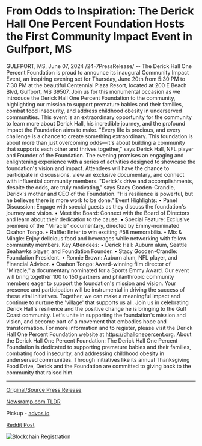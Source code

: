 # From Odds to Inspiration: The Derick Hall One Percent Foundation Hosts the First Community Impact Event in Gulfport, MS

GULFPORT, MS, June 07, 2024 /24-7PressRelease/ -- The Derick Hall One Percent Foundation is proud to announce its inaugural Community Impact Event, an inspiring evening set for Thursday, June 20th from 5:30 PM to 7:30 PM at the beautiful Centennial Plaza Resort, located at 200 E Beach Blvd, Gulfport, MS 39507.  Join us for this monumental occasion as we introduce the Derick Hall One Percent Foundation to the community, highlighting our mission to support premature babies and their families, combat food insecurity, and address childhood obesity in underserved communities. This event is an extraordinary opportunity for the community to learn more about Derick Hall, his incredible journey, and the profound impact the Foundation aims to make.  "Every life is precious, and every challenge is a chance to create something extraordinary. This foundation is about more than just overcoming odds—it's about building a community that supports each other and thrives together," says Derick Hall, NFL player and Founder of the Foundation.  The evening promises an engaging and enlightening experience with a series of activities designed to showcase the foundation's vision and impact. Attendees will have the chance to participate in discussions, view an exclusive documentary, and connect with influential community members.  "Derick's drive and accomplishments, despite the odds, are truly motivating," says Stacy Gooden-Crandle, Derick's mother and CEO of the Foundation. "His resilience is powerful, but he believes there is more work to be done."  Event Highlights: •	Panel Discussion: Engage with special guests as they discuss the foundation's journey and vision. •	Meet the Board: Connect with the Board of Directors and learn about their dedication to the cause. •	Special Feature: Exclusive premiere of the "Miracle" documentary, directed by Emmy-nominated Osahon Tongo. •	Raffle: Enter to win exciting #58 memorabilia. •	Mix & Mingle: Enjoy delicious food and beverages while networking with fellow community members.  Key Attendees: •	Derick Hall: Auburn alum, Seattle Seahawks player, and Foundation Founder. •	Stacy Gooden-Crandle: Foundation President. •	Ronnie Brown: Auburn alum, NFL player, and Financial Advisor. •	Osahon Tongo: Award-winning film director of "Miracle," a documentary nominated for a Sports Emmy Award.  Our event will bring together 100 to 150 partners and philanthropic community members eager to support the foundation's mission and vision. Your presence and participation will be instrumental in driving the success of these vital initiatives. Together, we can make a meaningful impact and continue to nurture the 'village' that supports us all.  Join us in celebrating Derick Hall's resilience and the positive change he is bringing to the Gulf Coast community. Let's unite in supporting the foundation's mission and vision, and become part of a movement that embodies hope and transformation.  For more information and to register, please visit the Derick Hall One Percent Foundation website at https://dhallonepercent.org.  About the Derick Hall One Percent Foundation: The Derick Hall One Percent Foundation is dedicated to supporting premature babies and their families, combating food insecurity, and addressing childhood obesity in underserved communities. Through initiatives like its annual Thanksgiving Food Drive, Derick and the Foundation are committed to giving back to the community that raised him. 

---

[Original/Source Press Release](https://www.24-7pressrelease.com/press-release/511504/from-odds-to-inspiration-the-derick-hall-one-percent-foundation-hosts-the-first-community-impact-event-in-gulfport-ms)
                    

[Newsramp.com TLDR](https://newsramp.com/curated-news/derick-hall-one-percent-foundation-hosts-inaugural-community-impact-event/1e2e82605419b5992083d27fb86d8d60) 


Pickup - [advos.io](https://advos.io/en/derick-hall-one-percent-foundation-to-host-inaugural-community-impact-event-in-gulfport-ms/20243918)
 



[Reddit Post](https://www.reddit.com/r/newsramp/comments/1da4qak/derick_hall_one_percent_foundation_hosts/) 



![Blockchain Registration](https://cdn.newsramp.app/24-7PressRelease/qrcode/246/7/lamb8Klr.webp)